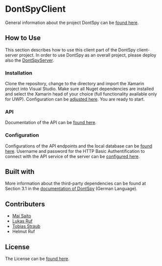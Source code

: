 # DontSpyClient

General information about the project DontSpy can be [found here](https://dontspy.github.io/).

## How to Use

This section describes how to use this client part of the DontSpy client-server project. In order to use DontSpy as an overall project, please deploy also the [DontSpyServer](https://github.com/dontspy/DontSpyServer).

### Installation

Clone the repository, change to the directory and import the Xamarin project into Visual Studio. Make sure all Nuget dependencies are installed and select the Xamarin head of your choice (full functionality available only for UWP). Configuration can be [adjusted here](https://github.com/dontspy/DontSpyClient/blob/master/README.md#configuration). You are ready to start.

### API

Documentation of the API can be [found here](https://github.com/dontspy/DontSpyServer/blob/master/README.md).

### Configuration

Configurations of the API endpoints and the local database can be [found here](https://github.com/dontspy/DontSpyClient/blob/master/DontSpy/Constants.cs). Username and password for the HTTP Basic Authentification to connect with the API service of the server can be [configured here](https://github.com/dontspy/DontSpyClient/blob/master/DontSpy/Service/RestService.cs#L20). 

## Built with

More information about the third-party dependencies can be found at Section 3.1 in the [documentation of DontSpy](https://github.com/dontspy/dontspy.github.io/blob/master/docs/documentationGerman.pdf) (German Language).

## Contributers

- [Mai Saito](https://github.com/dontspy/DontSpyClient/graphs/contributors)
- [Lukas Ruf](https://github.com/dontspy/DontSpyClient/graphs/contributors)
- [Tobias Straub](https://github.com/dontspy/DontSpyClient/graphs/contributors)
- Helmut Ruf

## License

The License can be [found here](https://github.com/dontspy/DontSpyClient/blob/master/LICENSE).
